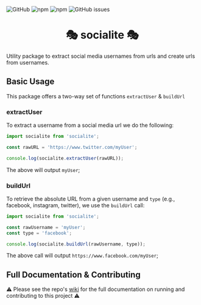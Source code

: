 ![GitHub](https://img.shields.io/github/license/elevatormedia/socialite)
![npm](https://img.shields.io/npm/v/@elevatormedia/socialite)
![npm](https://img.shields.io/npm/dt/@elevatormedia/socialite)
![GitHub issues](https://img.shields.io/github/issues-raw/elevatormedia/socialite)

<h1 align="center" >🎭 socialite 🎭 </h1>

Utility package to extract social media usernames from urls and create urls from usernames.

## Basic Usage

This package offers a two-way set of functions `extractUser` & `buildUrl`

### extractUser

To extract a username from a social media url we do the following:

```js
import socialite from 'socialite';

const rawURL = 'https://www.twitter.com/myUser';

console.log(socialite.extractUser(rawURL));
```

The above will output `myUser`;

### buildUrl

To retrieve the absolute URL from a given username and `type` (e.g., facebook, instagram, twitter), we use the `buildUrl` call:

```js
import socialite from 'socialite';

const rawUsername = 'myUser';
const type = 'facebook';

console.log(socialite.buildUrl(rawUsername, type));
```

The above call will output `https://www.facebook.com/myUser`;

## Full Documentation & Contributing

⚠️ Please see the repo's [wiki](https://github.com/ELEVATORmedia/socialite/wiki) for the full documentation on running and contributing to this project ⚠️
